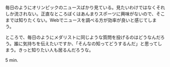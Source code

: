 毎日のようにオリンピックのニュースばかり見ている。見たいわけではなくそれしか流されない。正直なところぼくはあんまりスポーツに興味がないので、そこまでは知りたくない。Webでニュースを調べる方が効率が良いと感じてしまう。

ところで、毎日のようにメダリストに同じような質問を投げるのはどうなんだろう。誰に気持ちを伝えたいですか、「そんなの知ってどうするんだ」と思ってしまう。きっと知りたい人も居るんだろうな。

5 min.

